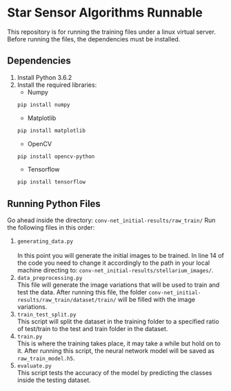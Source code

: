 # Star Sensor Algorithms Runnable
This repository is for running the training files under a linux virtual server. Before running the files, the dependencies must be installed.

## Dependencies
1. Install Python 3.6.2
2. Install the required libraries:
    * Numpy
    ```bash
    pip install numpy
    ```
    * Matplotlib
    ```bash
    pip install matplotlib
    ```
    * OpenCV
    ```bash
    pip install opencv-python
    ```
    * Tensorflow
    ```bash
    pip install tensorflow
    ```

## Running Python Files
Go ahead inside the directory:
```conv-net_initial-results/raw_train/```
Run the following files in this order:

1. ```generating_data.py```  
<br>In this point you will generate the initial images to be trained. In line 14 of the code you need to change it accordingly to the path in your local machine directing to: ```conv-net_initial-results/stellarium_images/```.
2. ```data_preprocessing.py```
<br>This file will generate the image variations that will be used to train and test the data. After running this file, the folder ```conv-net_initial-results/raw_train/dataset/train/``` will be filled with the image variations.
3. ```train_test_split.py```
<br>This script will split the dataset in the training folder to a specified ratio of test/train to the test and train folder in the dataset.
4. ```train.py```
<br>This is where the training takes place, it may take a while but hold on to it. After running this script, the neural network model will be saved as ```raw_train_model.h5```.
5. ```evaluate.py```
<br>This script tests the accuracy of the model by predicting the classes inside the testing dataset.
